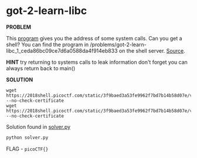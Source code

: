 # got-2-learn-libc

__PROBLEM__

This [program](https://2018shell.picoctf.com/static/3f9baed3a53fe9962f7bd7b14b58d07e/vuln) gives you the address of some system calls. Can you get a shell? You can find the program in /problems/got-2-learn-libc_1_ceda86bc09ce7d6a0588da4f914eb833 on the shell server. [Source](https://2018shell.picoctf.com/static/3f9baed3a53fe9962f7bd7b14b58d07e/vuln.c).

__HINT__
try returning to systems calls to leak information
don't forget you can always return back to main()

__SOLUTION__

```
wget https://2018shell.picoctf.com/static/3f9baed3a53fe9962f7bd7b14b58d07e/vuln   --no-check-certificate
wget https://2018shell.picoctf.com/static/3f9baed3a53fe9962f7bd7b14b58d07e/vuln.c --no-check-certificate
```

Solution found in [solver.py](./solver.py)

```sh
python solver.py
```

FLAG - `picoCTF{}`
